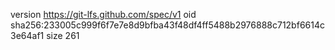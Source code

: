 version https://git-lfs.github.com/spec/v1
oid sha256:233005c999f6f7e7e8d9bfba43f48df4ff5488b2976888c712bf6614c3e64af1
size 261
